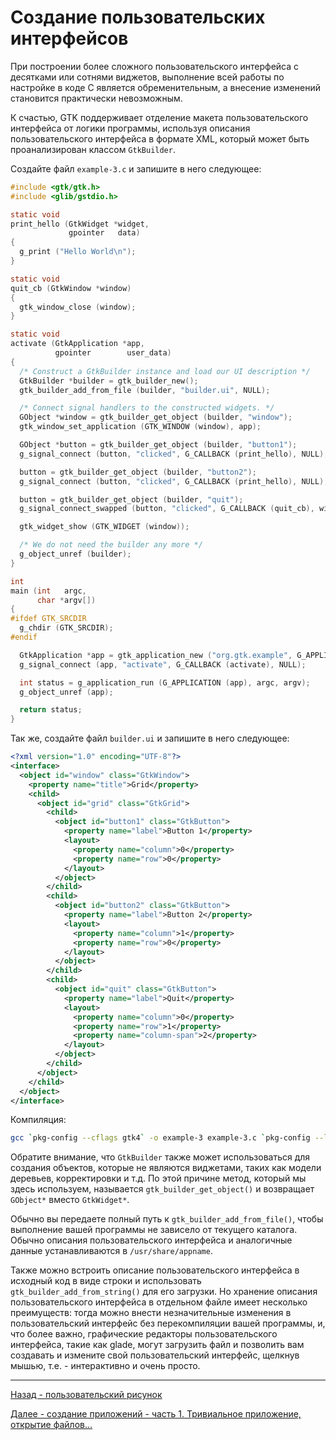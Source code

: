 # Создание пользовательских интерфейсов

При построении более сложного пользовательского интерфейса с десятками или сотнями виджетов, выполнение всей работы по настройке в коде C является обременительным, а внесение изменений становится практически невозможным.

К счастью, GTK поддерживает отделение макета пользовательского интерфейса от логики программы, используя описания пользовательского интерфейса в формате XML, который может быть проанализирован классом `GtkBuilder`.

Создайте файл `example-3.c` и запишите в него следующее:
```c
#include <gtk/gtk.h>
#include <glib/gstdio.h>

static void
print_hello (GtkWidget *widget,
             gpointer   data)
{
  g_print ("Hello World\n");
}

static void
quit_cb (GtkWindow *window)
{
  gtk_window_close (window);
}

static void
activate (GtkApplication *app,
          gpointer        user_data)
{
  /* Construct a GtkBuilder instance and load our UI description */
  GtkBuilder *builder = gtk_builder_new();
  gtk_builder_add_from_file (builder, "builder.ui", NULL);

  /* Connect signal handlers to the constructed widgets. */
  GObject *window = gtk_builder_get_object (builder, "window");
  gtk_window_set_application (GTK_WINDOW (window), app);

  GObject *button = gtk_builder_get_object (builder, "button1");
  g_signal_connect (button, "clicked", G_CALLBACK (print_hello), NULL);

  button = gtk_builder_get_object (builder, "button2");
  g_signal_connect (button, "clicked", G_CALLBACK (print_hello), NULL);

  button = gtk_builder_get_object (builder, "quit");
  g_signal_connect_swapped (button, "clicked", G_CALLBACK (quit_cb), window);

  gtk_widget_show (GTK_WIDGET (window));

  /* We do not need the builder any more */
  g_object_unref (builder);
}

int
main (int   argc,
      char *argv[])
{
#ifdef GTK_SRCDIR
  g_chdir (GTK_SRCDIR);
#endif

  GtkApplication *app = gtk_application_new ("org.gtk.example", G_APPLICATION_FLAGS_NONE);
  g_signal_connect (app, "activate", G_CALLBACK (activate), NULL);

  int status = g_application_run (G_APPLICATION (app), argc, argv);
  g_object_unref (app);

  return status;
}
```

Так же, создайте файл `builder.ui` и запишите в него следующее:
```xml
<?xml version="1.0" encoding="UTF-8"?>
<interface>
  <object id="window" class="GtkWindow">
    <property name="title">Grid</property>
    <child>
      <object id="grid" class="GtkGrid">
        <child>
          <object id="button1" class="GtkButton">
            <property name="label">Button 1</property>
            <layout>
              <property name="column">0</property>
              <property name="row">0</property>
            </layout>
          </object>
        </child>
        <child>
          <object id="button2" class="GtkButton">
            <property name="label">Button 2</property>
            <layout>
              <property name="column">1</property>
              <property name="row">0</property>
            </layout>
          </object>
        </child>
        <child>
          <object id="quit" class="GtkButton">
            <property name="label">Quit</property>
            <layout>
              <property name="column">0</property>
              <property name="row">1</property>
              <property name="column-span">2</property>
            </layout>
          </object>
        </child>
      </object>
    </child>
  </object>
</interface>
```

Компиляция:
```bash
gcc `pkg-config --cflags gtk4` -o example-3 example-3.c `pkg-config --libs gtk4`
```

Обратите внимание, что `GtkBuilder` также может использоваться для создания объектов, которые не являются виджетами, таких как модели деревьев, корректировки и т.д. По этой причине метод, который мы здесь используем, называется `gtk_builder_get_object()` и возвращает `GObject*` вместо `GtkWidget*`.

Обычно вы передаете полный путь к `gtk_builder_add_from_file()`, чтобы выполнение вашей программы не зависело от текущего каталога. Обычно описания пользовательского интерфейса и аналогичные данные устанавливаются в `/usr/share/appname`.

Также можно встроить описание пользовательского интерфейса в исходный код в виде строки и использовать `gtk_builder_add_from_string()` для его загрузки. Но хранение описания пользовательского интерфейса в отдельном файле имеет несколько преимуществ: тогда можно внести незначительные изменения в пользовательский интерфейс без перекомпиляции вашей программы, и, что более важно, графические редакторы пользовательского интерфейса, такие как glade, могут загрузить файл и позволить вам создавать и измените свой пользовательский интерфейс, щелкнув мышью, т.е. - интерактивно и очень просто.

***
[Назад - пользовательский рисунок](gtk4.md)

[Далее - создание приложений - часть 1. Тривиальное приложение, открытие файлов...](gtk6.md)
